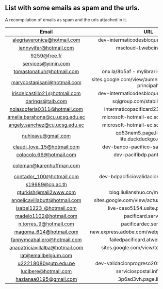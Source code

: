 ## List with some emails as spam and the urls.


A recompilation of emails as spam and the urls attached in it.


| Email                                     |                  URL                                              | Recover Password / Other information                      |
|:-----------------------------------------:|:-----------------------------------------------------------------:|:---------------------------------------------------------:|
| alegriaveronica@hotmail.com               | dev-intermaticodesbloqueo.pantheonsite.io                         | Email al[*****]@gmail.com - Text [********]81             |
| jennyvifer@hotmail.com                    | mscloud-l.webcindario.com                                         | Email je[*****]@gmail.com                                 |
| 9259@free.fr                              |                                                                   |                                                           |
| services@yimin.com                        |                                                                   |                                                           |
| tomastonatiuh@hotmail.com                 | onx.la/8b5af - mylibrari-v3.ddns.net/43                           | Email xh[*****]@gmail.com                                 |
| marycostapisani@hotmail.com               | sites.google.com/view/aumentorprovalid/página-principal?          | Text [********]22                                         |
| irisdelcastillo21@hotmail.com             | dev-intermaticodesbloqueo.pantheonsite.io                         | Text [********]31                                         |
| darings@talb.com                          | sqigroup.com/stabilizingqe.php                                    |                                                           |
| nolascoferia0311@hotmail.com              | intermaticopacificard23.ezzeblog.com                              | Text [********]56                                         |
| amelia.barahona@cu.ucsg.edu.ec            | microsoft-hotmail-ec.squarespace.com                              |                                                           |
| angely.sanchez@cu.ucsg.edu.ec             | microsoft-hotmail-ec.squarespace.com                              |                                                           |
| nuhixavu@gmail.com                        | qo53nem5.page.link/y1E4 - lite.duckduckgo.com/lite/               |                                                           |
| claudi_love_15@hotmail.com                | dev-banco-pacifico-sa.pantheonsite.io                             | Text [********]20                                         |
| colocolo.66@hotmail.com                   | dev-pacifibdp.pantheonsite.io                                     | Text [********]74                                         |
| coleman@karenhuffman.com                  |                                                                   | Bitcoin wallet 1FMdaxTDCz2RsfFgYs6WPWWx47QJgrggXU         |
| contador_100@hotmail.com                  | dev-bdpacificiovalidacion.pantheonsite.io/                        | Text [********]04                                         |
| s19689@cp.ac.th                           |                                                                   |                                                           |
| gturkish@mail2www.com                     | blog.liulianshuo.cn/madsenuy.php                                  |                                                           |
| angelicavillabutt@hotmail.com             | sites.google.com/view/actualice-jfy8765/inicio                    | Email an[*****]@hotmail.com                               |
| isabel1223_@hotmail.com                   | live-caso5154.usite.pro/index.html                                | Email ll[*****]@hotmail.com                               |
| madelo1102@hotmail.com                    | pacificard.serv00.net                                             | Email ra[*****]@hotmail.com                               |
| n.torres_9@hotmail.com                    | pacificardec.serv00.net                                           | Text [********]78                                         |
| magoma_614@hotmail.com                    | new.express.adobe.com/webpage/2i0pUOozygBKj                       | Email mg[*****]@misena.edu.co                             |
| fannymcaballero@hotmail.com               | failedpacificard.atwebpages.com/                                  | Email fa[*****]@gmail.com                                 |
| anapatriciavillalba@hotmail.com           | sites.google.com/view/topupgrade/home                             | Email se[*****]@gmail.com Text [******]42                 |
| lat@emailbelgium.com                      |                                                                   | jhernandezpa@gmail.com
| u22218080@utp.edu.pe                      | dev-validacionprogreso2023.pantheonsite.io/
| lucibere@hotmail.com                      | serviciospostal.info/7qXR1u                                       | co[*****]@ceus.edu.mx‎                                     |
| hazianaa0195@gmail.com                    | 3p6ad3vh.page.link/DQbR                                           | [•••• ••• ••]62 Android phone
